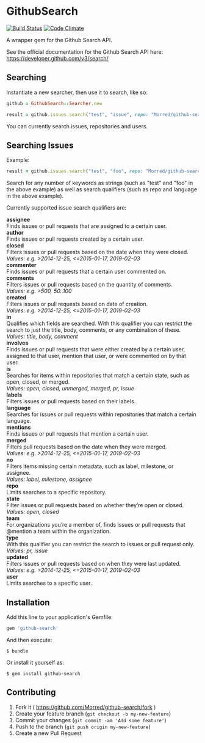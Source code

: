 # GithubSearch 
[![Build Status](https://travis-ci.org/Morred/github-search.svg?branch=master)](https://travis-ci.org/Morred/github-search) [![Code Climate](https://codeclimate.com/github/Morred/github-search/badges/gpa.svg)](https://codeclimate.com/github/Morred/github-search)

A wrapper gem for the Github Search API.

See the official documentation for the Github Search API here: https://developer.github.com/v3/search/

## Searching

Instantiate a new searcher, then use it to search, like so:

```ruby
github = GithubSearch::Searcher.new

result = github.issues.search("test", "issue", repo: "Morred/github-search", label: "enhancement")
```

You can currently search issues, repositories and users.

## Searching Issues

Example:
```ruby
result = github.issues.search("test", "foo", repo: "Morred/github-search", language: "Ruby")
```

Search for any number of keywords as strings (such as "test" and "foo" in the above example) as well as search qualifiers (such as repo and language in the above example).

Currently supported issue search qualifiers are:

**assignee**  
Finds issues or pull requests that are assigned to a certain user.  
**author**  
Finds issues or pull requests created by a certain user.  
**closed**  
Filters issues or pull requests based on the date when they were closed.  
*Values: e.g. >2014-12-25, <=2015-01-17, 2019-02-03*  
**commenter**  
Finds issues or pull requests that a certain user commented on.  
**comments**  
Filters issues or pull requests based on the quantity of comments.  
*Values: e.g. >500, 50..100*  
**created**  
Filters issues or pull requests based on date of creation.  
*Values: e.g. >2014-12-25, <=2015-01-17, 2019-02-03*  
**in**  
Qualifies which fields are searched. With this qualifier you can restrict the search to just the title, body, comments, or any combination of these.  
*Values: title, body, comment*  
**involves**  
Finds issues or pull requests that were either created by a certain user, assigned to that user, mention that user, or were commented on by that user.  
**is**  
Searches for items within repositories that match a certain state, such as open, closed, or merged.  
*Values: open, closed, unmerged, merged, pr, issue*  
**labels**  
Filters issues or pull requests based on their labels.  
**language**  
Searches for issues or pull requests within repositories that match a certain language.  
**mentions**  
Finds issues or pull requests that mention a certain user.  
**merged**  
Filters pull requests based on the date when they were merged.  
*Values: e.g. >2014-12-25, <=2015-01-17, 2019-02-03*  
**no**  
Filters items missing certain metadata, such as label, milestone, or assignee.  
*Values: label, milestone, assignee*  
**repo**  
Limits searches to a specific repository.  
**state**  
Filter issues or pull requests based on whether they’re open or closed.  
*Values: open, closed*  
**team**  
For organizations you’re a member of, finds issues or pull requests that @mention a team within the organization.  
**type**  
With this qualifier you can restrict the search to issues or pull request only.  
*Values: pr, issue*  
**updated**  
Filters issues or pull requests based on when they were last updated.  
*Values: e.g. >2014-12-25, <=2015-01-17, 2019-02-03*  
**user**  
Limits searches to a specific user.  

## Installation

Add this line to your application's Gemfile:

```ruby
gem 'github-search'
```

And then execute:

    $ bundle

Or install it yourself as:

    $ gem install github-search

## Contributing

1. Fork it ( https://github.com/Morred/github-search/fork )
2. Create your feature branch (`git checkout -b my-new-feature`)
3. Commit your changes (`git commit -am 'Add some feature'`)
4. Push to the branch (`git push origin my-new-feature`)
5. Create a new Pull Request
